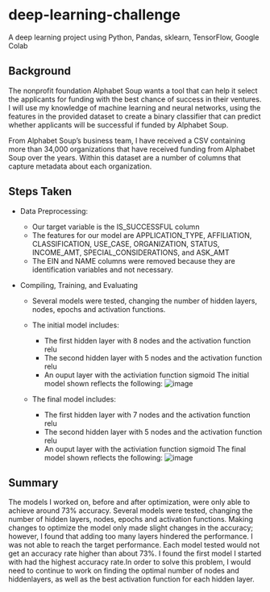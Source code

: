 # deep-learning-challenge
A deep learning project using Python, Pandas, sklearn, TensorFlow, Google Colab
  
## Background
The nonprofit foundation Alphabet Soup wants a tool that can help it select the applicants for funding with the best chance of success in their ventures. I will use my knowledge of machine learning and neural networks, using the features in the provided dataset to create a binary classifier that can predict whether applicants will be successful if funded by Alphabet Soup.

From Alphabet Soup’s business team, I have received a CSV containing more than 34,000 organizations that have received funding from Alphabet Soup over the years. Within this dataset are a number of columns that capture metadata about each organization.

## Steps Taken
* Data Preprocessing:
  * Our target variable is the IS_SUCCESSFUL column
  * The features for our model are APPLICATION_TYPE, AFFILIATION, CLASSIFICATION, USE_CASE, ORGANIZATION, STATUS, INCOME_AMT, SPECIAL_CONSIDERATIONS, and ASK_AMT
  * The EIN and NAME columns were removed because they are identification variables and not necessary.

* Compiling, Training, and Evaluating
  * Several models were tested, changing the number of hidden layers, nodes, epochs and activation functions.
  
  * The initial model includes:
    * The first hidden layer with 8 nodes and the activation function relu
    * The second hidden layer with 5 nodes and the activation function relu
    * An ouput layer with the activiation function sigmoid
    The initial model shown reflects the following: 
     ![image](https://user-images.githubusercontent.com/100399092/210292529-08e41d62-8e1c-4720-8efd-709967ca75cb.png)
  
  * The final model includes:
    * The first hidden layer with 7 nodes and the activation function relu
    * The second hidden layer with 5 nodes and the activation function relu
    * An ouput layer with the activiation function sigmoid
    The final model shown reflects the following: 
    ![image](https://user-images.githubusercontent.com/100399092/210292973-1229cdd2-1f84-45ad-bbf1-ac9a7e7858a5.png)

   
 ## Summary
 The models I worked on, before and after optimization, were only able to achieve around 73% accuracy. Several models were tested, changing 
 the number of hidden layers, nodes, epochs and activation functions. Making changes to optimize the model only made slight changes in the 
 accuracy; however, I found that adding too many layers hindered the performance. I was not able to reach the target performance. Each model 
 tested would not get an   accuracy rate higher than about 73%. I found the first model I started with had the highest accuracy rate.In order 
 to solve this problem, I would need to continue to work on finding the optimal number of nodes and hiddenlayers, as well as the best 
 activation function for each hidden layer.
 
 
 
